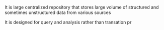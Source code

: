 
It is large centralized repository that stores large volume of structured and sometimes unstructured data from various sources

It is designed for query and analysis rather than transation pr